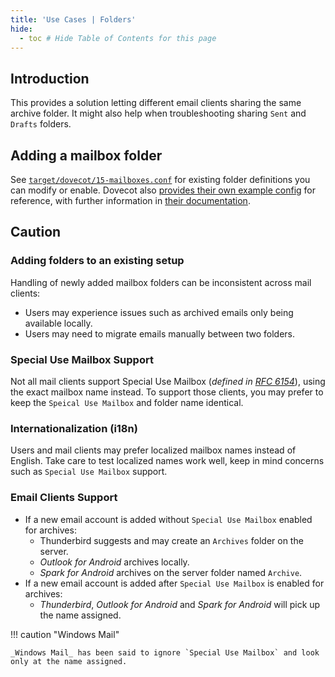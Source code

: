 ```yaml
---
title: 'Use Cases | Folders'
hide:
  - toc # Hide Table of Contents for this page
---
```

## Introduction

This provides a solution letting different email clients sharing the same archive folder.
It might also help when troubleshooting sharing `Sent` and `Drafts` folders. 

## Adding a mailbox folder

See [`target/dovecot/15-mailboxes.conf`][gh-config-dovecot-mailboxes] for existing folder definitions you can modify or enable.
Dovecot also [provides their own example config][dovecot-config-mailboxes] for reference, with further information in [their documentation][dovecot-docs-mailboxes].

## Caution

### Adding folders to an existing setup

Handling of newly added mailbox folders can be inconsistent across mail clients:

- Users may experience issues such as archived emails only being available locally.
- Users may need to migrate emails manually between two folders.

### Special Use Mailbox Support

Not all mail clients support Special Use Mailbox (_defined in [RFC 6154][rfc-6154]_), using the exact mailbox name instead. To support those clients, you may prefer to keep the `Speical Use Mailbox` and folder name identical.

### Internationalization (i18n)

Users and mail clients may prefer localized mailbox names instead of English. Take care to test localized names work well, keep in mind concerns such as `Special Use Mailbox` support.

### Email Clients Support

- If a new email account is added without `Special Use Mailbox` enabled for archives:
    - Thunderbird suggests and may create an `Archives` folder on the server.
    - _Outlook for Android_ archives locally.
    - _Spark for Android_ archives on the server folder named `Archive`.
- If a new email account is added after `Special Use Mailbox` is enabled for archives:
    - _Thunderbird_, _Outlook for Android_ and _Spark for Android_ will pick up the name assigned.

!!! caution "Windows Mail"

    _Windows Mail_ has been said to ignore `Special Use Mailbox` and look only at the name assigned.

[gh-config-dovecot-mailboxes]: https://github.com/docker-mailserver/docker-mailserver/blob/master/target/dovecot/15-mailboxes.conf
[dovecot-config-mailboxes]: https://github.com/dovecot/core/blob/master/doc/example-config/conf.d/15-mailboxes.conf
[dovecot-docs-mailboxes]: https://doc.dovecot.org/configuration_manual/namespace/#mailbox-settings
[rfc-6154]: https://datatracker.ietf.org/doc/html/rfc6154
